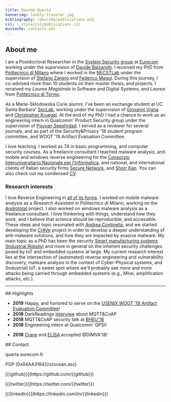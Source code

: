 ```yaml
---
title: Davide Quarta
bannerimg: lonely-traveler.jpg
bibliography: /dev/shm/publications.bib
csl: \_style/csl/publications.csl
mustache: contacts.yml
---
```


## About me

I am a Postdoctoral Researcher in the [System Security group](http://www.s3.eurecom.fr) at [Eurecom](http://www.eurecom.fr) working under the supervision of [Davide Balzarotti](http://s3.eurecom.fr/~balzarot/). I received my PhD from [Politecnico di Milano](https://www.polimi.it/) where I worked in the [NECSTLab](https://necst.it/) under the supervision of [Stefano Zanero](http://home.deib.polimi.it/zanero/) and [Federico Maggi](https://maggi.cc/). During this journey, I co-advised more than 10 students on their master thesis, and projects.
I received my *Laurea Magistrale* in Software and Digital Systems, and *Laurea* from [Politecnico di Torino](https://www.polito.it/).

As a Marie-Skłodowska Curie alumni, I've been an exchange student at UC Santa Barbara' [SecLab](https://seclab.cs.ucsb.edu/), working under the supervision of [Giovanni Vigna](https://cs.ucsb.edu/~vigna/) and [Christopher Kruegel](https://www.cs.ucsb.edu/~chris/). At the end of my PhD I had a chance to work as an engineering intern in Qualcomm' Product Security group under the supervision of [Pouyan Sepehrdad](https://scholar.google.com/citations?user=I-kR9XsAAAAJ). I served as a reviewer for several journals, and as part of the Security&amp;Privacy '18 student program committee, and WOOT '19 Artifact Evaluation Committee.

I love teaching: I worked as *TA* in basic programming, and computer security courses. As a freelance consultant I teached malware analysis, and mobile and windows reverse engineering for the [Consorzio Interuniversitario Nazionale per l'Informatica](https://www.consorzio-cini.it), and national, and international clients of Italian security firms [Secure Network](https://www.securenetwork.it), and [Shorr Kan](http://www.shorr-kan.com/). You can also check out my condensed [CV](/s/cv.pdf).

### Research interests

I love Reverse Engineering in <a href="/projects/#rom-hacking">all of its forms</a>. I worked on mobile malware analysis as a *Research Assistant* in Politecnico di Milano, working on the <a href="https://andrototal.org">Andrototal</a> project. I also worked on windows malware analysis as a freelance consultant. 
I love thinkering with things, understand how they work, and I believe that science should be reproducible, and accessible. These ideas and topic resonated with [Andrea Continella](https://conand.me/), and we started developing the <a href="projects/#crave">CrAVe</a> project in order to develop a deeper understanding of anti-malware solutions, and how they are impacted by evasive malware.
My main topic as a PhD has been the security <a href="https://robosec.org">Smart manufacturing systems (Industrial Robots)</a> and more in general on the inherent security challenges posed by IoT and embedded systems at large.
My current research interest lies at the intersection of (automated) reverse engineering and vulnerability discovery, malware analysis in the context of Cyber-Physical systems, and (Industrial) IoT: a sweet spot where we'll probably see more and more attacks being carried through embedded systems (e.g., Mirai, amplification attacks, etc.).
<hr />

<div class="pure-g">

<div class="pure-u-1-1 pure-u-md-2-3">
## Highlights

+ **2019** Happy, and honored to serve on the [USENIX WOOT '19 Artifact Evaluation Committee](https://www.usenix.org/conference/woot19/artifact-evaluation-information)!
+ **2018** DarkReadings [interview](https://www.darkreading.com/vulnerabilities---threats/new-security-woes-for-popular-iot-protocols/d/d-id/1333069) about MQTT&amp;CoAP
+ **2018** MQTT&amp;CoAP security talk at [BHEU'18](https://www.blackhat.com/eu-18/briefings/schedule/index.html#when-machines-cant-talk-security-and-privacy-issues-of-machine-to-machine-data-protocols-12722)
+ **2018** Engineering intern at Qualcomm' QPSI! <p class="fas fa-xs fa-heart"></p>
+ **2018** [Crave](/projects/#crave) and [ELISA](https://link.springer.com/chapter/10.1007/978-3-319-93411-2_16) accepted \@DIMVA'18!
<!-- + **2018** invited [talk](https://www.troopers.de/troopers18/agenda/yxzlz7/) and [panel](https://www.troopers.de/troopers18/agenda/bgsj3x/) on *robots* at Troopers'18
 + **2017** [paper](https://robosec.org) on industrial robot security accepted at IEEE S&amp;P'17-->

</div>

<div class="pure-u-1-1 pure-u-md-1-3">
## Contact
<p class="social fas fa-envelope">quarta <a class="fas fa-xs fa-at"><a> eurecom <a class="far fa-xs fa-dot-circle"></a> fr</p>
<p class="social fas fa-lock">PGP [0x94AA3164](/s/ocean.asc)</p>
<p class="social fab fa-github">[{{github}}](https://github.com/{{github}})</p>
<p class="social fab fa-twitter">[{{twitter}}](https://twitter.com/{{twitter}})</p>
<p class="social fab fa-linkedin">[{{linkedin}}](https://linkedin.com/in/{{linkedin}})</p>
</div>

</div>
